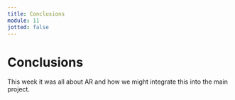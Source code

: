 ```yaml
---
title: Conclusions
module: 11
jotted: false
---
```


# Conclusions

This week it was all about AR and how we might integrate this into the main project.